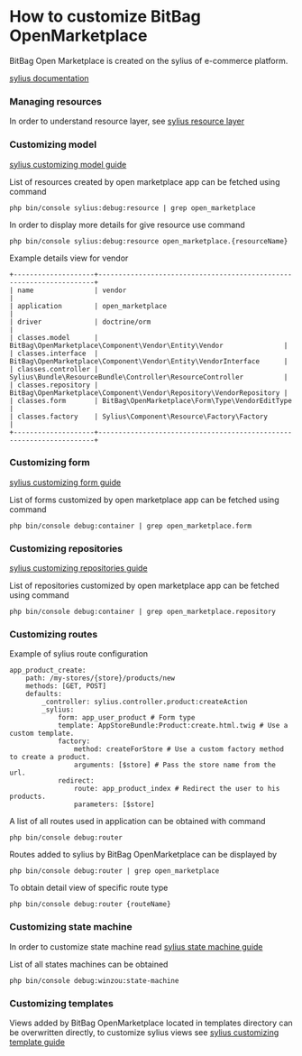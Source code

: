 # How to customize BitBag OpenMarketplace

BitBag Open Marketplace is created on the sylius of e-commerce platform.

[sylius documentation](https://docs.sylius.com/en/latest/index.html#)

### Managing resources

In order to understand resource layer, see [sylius resource layer](https://sylius-older.readthedocs.io/en/latest/book/resource_layer.html)

### Customizing model

[sylius customizing model guide](https://sylius-older.readthedocs.io/en/latest/customization/model.html)

List of resources created by open marketplace app can be fetched using command

```php bin/console sylius:debug:resource | grep open_marketplace```

In order to display more details for give resource use command 

```php bin/console sylius:debug:resource open_marketplace.{resourceName}```

Example details view for vendor
```
+--------------------+---------------------------------------------------------------------+
| name               | vendor                                                              |
| application        | open_marketplace                                                    |
| driver             | doctrine/orm                                                        |
| classes.model      | BitBag\OpenMarketplace\Component\Vendor\Entity\Vendor               |
| classes.interface  | BitBag\OpenMarketplace\Component\Vendor\Entity\VendorInterface      |
| classes.controller | Sylius\Bundle\ResourceBundle\Controller\ResourceController          |
| classes.repository | BitBag\OpenMarketplace\Component\Vendor\Repository\VendorRepository |
| classes.form       | BitBag\OpenMarketplace\Form\Type\VendorEditType                     |
| classes.factory    | Sylius\Component\Resource\Factory\Factory                           |
+--------------------+---------------------------------------------------------------------+
```


### Customizing form

[sylius customizing form guide](https://sylius-older.readthedocs.io/en/latest/customization/form.html)

List of forms customized by open marketplace app can be fetched using command

```php bin/console debug:container | grep open_marketplace.form```

### Customizing repositories

[sylius customizing repositories guide](https://sylius-older.readthedocs.io/en/latest/customization/repository.html)

List of repositories customized by open marketplace app can be fetched using command

```php bin/console debug:container | grep open_marketplace.repository```

### Customizing routes 

Example of sylius route configuration
```
app_product_create:
    path: /my-stores/{store}/products/new 
    methods: [GET, POST]
    defaults:
        _controller: sylius.controller.product:createAction
        _sylius:
            form: app_user_product # Form type
            template: AppStoreBundle:Product:create.html.twig # Use a custom template.
            factory:
                method: createForStore # Use a custom factory method to create a product.
                arguments: [$store] # Pass the store name from the url.
            redirect:
                route: app_product_index # Redirect the user to his products.
                parameters: [$store]
```

A list of all routes used in application can be obtained with command 

```php bin/console debug:router```

Routes added to sylius by BitBag OpenMarketplace can be displayed by

```php bin/console debug:router | grep open_marketplace```

To obtain detail view of specific route type

```php bin/console debug:router {routeName}```


### Customizing state machine 

In order to customize state machine read [sylius state machine guide](https://sylius-older.readthedocs.io/en/latest/customization/state_machine.html)

List of all states machines can be obtained

```php bin/console debug:winzou:state-machine```


### Customizing templates 

Views added by BitBag OpenMarketplace located in templates directory can be overwritten directly,
to customize sylius views see [sylius customizing template guide](https://sylius-older.readthedocs.io/en/latest/customization/template.html)

